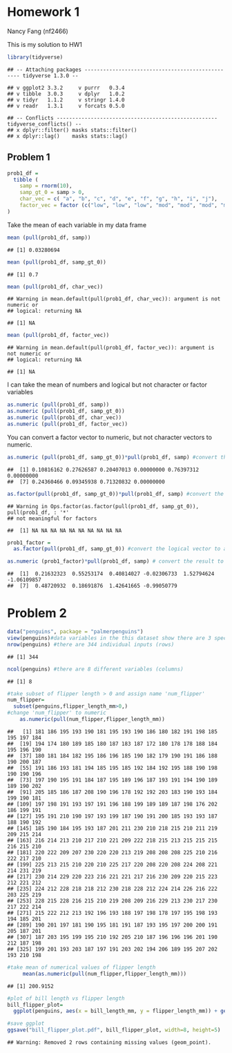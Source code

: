 Homework 1
================
Nancy Fang (nf2466)

This is my solution to HW1

``` r
library(tidyverse)
```

    ## -- Attaching packages ------------------------------------------------- tidyverse 1.3.0 --

    ## v ggplot2 3.3.2     v purrr   0.3.4
    ## v tibble  3.0.3     v dplyr   1.0.2
    ## v tidyr   1.1.2     v stringr 1.4.0
    ## v readr   1.3.1     v forcats 0.5.0

    ## -- Conflicts ---------------------------------------------------- tidyverse_conflicts() --
    ## x dplyr::filter() masks stats::filter()
    ## x dplyr::lag()    masks stats::lag()

## Problem 1

``` r
prob1_df =
  tibble (
    samp = rnorm(10),
    samp_gt_0 = samp > 0,
    char_vec = c( "a", "b", "c", "d", "e", "f", "g", "h", "i", "j"),
    factor_vec = factor (c("low", "low", "low", "mod", "mod", "mod", "mod", "high", "high", "high"))
)
```

Take the mean of each variable in my data frame

``` r
mean (pull(prob1_df, samp))
```

    ## [1] 0.03280694

``` r
mean (pull(prob1_df, samp_gt_0))
```

    ## [1] 0.7

``` r
mean (pull(prob1_df, char_vec))
```

    ## Warning in mean.default(pull(prob1_df, char_vec)): argument is not numeric or
    ## logical: returning NA

    ## [1] NA

``` r
mean (pull(prob1_df, factor_vec))
```

    ## Warning in mean.default(pull(prob1_df, factor_vec)): argument is not numeric or
    ## logical: returning NA

    ## [1] NA

I can take the mean of numbers and logical but not character or factor
variables

``` r
as.numeric (pull(prob1_df, samp))
as.numeric (pull(prob1_df, samp_gt_0))
as.numeric (pull(prob1_df, char_vec))
as.numeric (pull(prob1_df, factor_vec))
```

You can convert a factor vector to numeric, but not character vectors to
numeric.

``` r
as.numeric (pull(prob1_df, samp_gt_0))*pull(prob1_df, samp) #convert the logical vector to numeric, and multiply the random sample by the result
```

    ##  [1] 0.10816162 0.27626587 0.20407013 0.00000000 0.76397312 0.00000000
    ##  [7] 0.24360466 0.09345938 0.71320832 0.00000000

``` r
as.factor(pull(prob1_df, samp_gt_0))*pull(prob1_df, samp) #convert the logical vector to a factor, and multiply the random sample by the result
```

    ## Warning in Ops.factor(as.factor(pull(prob1_df, samp_gt_0)), pull(prob1_df, : '*'
    ## not meaningful for factors

    ##  [1] NA NA NA NA NA NA NA NA NA NA

``` r
prob1_factor = 
  as.factor(pull(prob1_df, samp_gt_0)) #convert the logical vector to a factor and naming is prob1_factor

as.numeric (prob1_factor)*pull(prob1_df, samp) # convert the result to numeric, and multiply the random sample by the result
```

    ##  [1]  0.21632323  0.55253174  0.40814027 -0.02306733  1.52794624 -1.06109857
    ##  [7]  0.48720932  0.18691876  1.42641665 -0.99050779

# Problem 2

``` r
data("penguins", package = "palmerpenguins")
view(penguins)#data variables in the this dataset show there are 3 species of penguins from 3 islands and include variables of bill length, depth, flipper length, body mass, sex, and year.
nrow(penguins) #there are 344 individual inputs (rows)
```

    ## [1] 344

``` r
ncol(penguins) #there are 8 different variables (columns)
```

    ## [1] 8

``` r
#take subset of flipper length > 0 and assign name 'num_flipper'
num_flipper=
  subset(penguins,flipper_length_mm>0,) 
#change 'num_flipper' to numeric
    as.numeric(pull(num_flipper,flipper_length_mm)) 
```

    ##   [1] 181 186 195 193 190 181 195 193 190 186 180 182 191 198 185 195 197 184
    ##  [19] 194 174 180 189 185 180 187 183 187 172 180 178 178 188 184 195 196 190
    ##  [37] 180 181 184 182 195 186 196 185 190 182 179 190 191 186 188 190 200 187
    ##  [55] 191 186 193 181 194 185 195 185 192 184 192 195 188 190 198 190 190 196
    ##  [73] 197 190 195 191 184 187 195 189 196 187 193 191 194 190 189 189 190 202
    ##  [91] 205 185 186 187 208 190 196 178 192 192 203 183 190 193 184 199 190 181
    ## [109] 197 198 191 193 197 191 196 188 199 189 189 187 198 176 202 186 199 191
    ## [127] 195 191 210 190 197 193 199 187 190 191 200 185 193 193 187 188 190 192
    ## [145] 185 190 184 195 193 187 201 211 230 210 218 215 210 211 219 209 215 214
    ## [163] 216 214 213 210 217 210 221 209 222 218 215 213 215 215 215 216 215 210
    ## [181] 220 222 209 207 230 220 220 213 219 208 208 208 225 210 216 222 217 210
    ## [199] 225 213 215 210 220 210 225 217 220 208 220 208 224 208 221 214 231 219
    ## [217] 230 214 229 220 223 216 221 221 217 216 230 209 220 215 223 212 221 212
    ## [235] 224 212 228 218 218 212 230 218 228 212 224 214 226 216 222 203 225 219
    ## [253] 228 215 228 216 215 210 219 208 209 216 229 213 230 217 230 217 222 214
    ## [271] 215 222 212 213 192 196 193 188 197 198 178 197 195 198 193 194 185 201
    ## [289] 190 201 197 181 190 195 181 191 187 193 195 197 200 200 191 205 187 201
    ## [307] 187 203 195 199 195 210 192 205 210 187 196 196 196 201 190 212 187 198
    ## [325] 199 201 193 203 187 197 191 203 202 194 206 189 195 207 202 193 210 198

``` r
#take mean of numerical values of flipper length  
     mean(as.numeric(pull(num_flipper,flipper_length_mm)))
```

    ## [1] 200.9152

``` r
#plot of bill length vs flipper length
bill_flipper_plot=
  ggplot(penguins, aes(x = bill_length_mm, y = flipper_length_mm)) + geom_point(aes(color=species))

#save ggplot
ggsave("bill_flipper_plot.pdf", bill_flipper_plot, width=8, height=5)
```

    ## Warning: Removed 2 rows containing missing values (geom_point).

